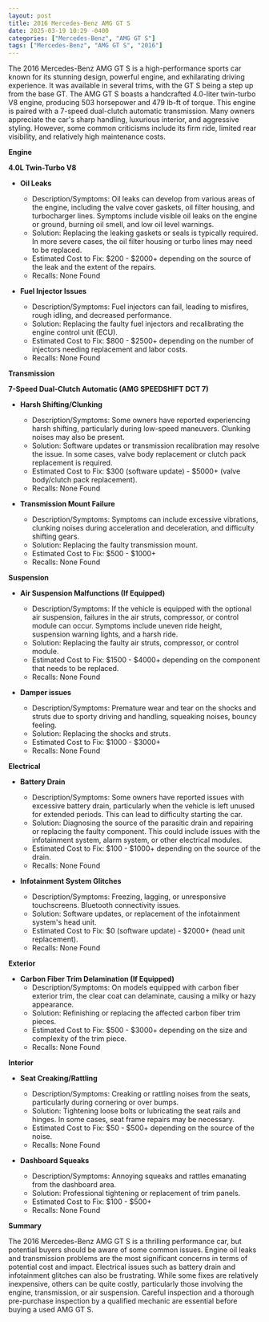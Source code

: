 ```yaml
---
layout: post
title: 2016 Mercedes-Benz AMG GT S
date: 2025-03-19 10:29 -0400
categories: ["Mercedes-Benz", "AMG GT S"]
tags: ["Mercedes-Benz", "AMG GT S", "2016"]
---
```

The 2016 Mercedes-Benz AMG GT S is a high-performance sports car known for its stunning design, powerful engine, and exhilarating driving experience. It was available in several trims, with the GT S being a step up from the base GT. The AMG GT S boasts a handcrafted 4.0-liter twin-turbo V8 engine, producing 503 horsepower and 479 lb-ft of torque. This engine is paired with a 7-speed dual-clutch automatic transmission. Many owners appreciate the car's sharp handling, luxurious interior, and aggressive styling. However, some common criticisms include its firm ride, limited rear visibility, and relatively high maintenance costs.

**Engine**

**4.0L Twin-Turbo V8**

*   **Oil Leaks**
    *   Description/Symptoms: Oil leaks can develop from various areas of the engine, including the valve cover gaskets, oil filter housing, and turbocharger lines. Symptoms include visible oil leaks on the engine or ground, burning oil smell, and low oil level warnings.
    *   Solution: Replacing the leaking gaskets or seals is typically required. In more severe cases, the oil filter housing or turbo lines may need to be replaced.
    *   Estimated Cost to Fix: $200 - $2000+ depending on the source of the leak and the extent of the repairs.
    *   Recalls: None Found

*   **Fuel Injector Issues**
    *   Description/Symptoms: Fuel injectors can fail, leading to misfires, rough idling, and decreased performance.
    *   Solution: Replacing the faulty fuel injectors and recalibrating the engine control unit (ECU).
    *   Estimated Cost to Fix: $800 - $2500+ depending on the number of injectors needing replacement and labor costs.
    *   Recalls: None Found

**Transmission**

**7-Speed Dual-Clutch Automatic (AMG SPEEDSHIFT DCT 7)**

*   **Harsh Shifting/Clunking**
    *   Description/Symptoms: Some owners have reported experiencing harsh shifting, particularly during low-speed maneuvers. Clunking noises may also be present.
    *   Solution: Software updates or transmission recalibration may resolve the issue. In some cases, valve body replacement or clutch pack replacement is required.
    *   Estimated Cost to Fix: $300 (software update) - $5000+ (valve body/clutch pack replacement).
    *   Recalls: None Found

*   **Transmission Mount Failure**
    * Description/Symptoms: Symptoms can include excessive vibrations, clunking noises during acceleration and deceleration, and difficulty shifting gears.
    * Solution: Replacing the faulty transmission mount.
    * Estimated Cost to Fix: $500 - $1000+
    * Recalls: None Found

**Suspension**

*   **Air Suspension Malfunctions (If Equipped)**
    *   Description/Symptoms: If the vehicle is equipped with the optional air suspension, failures in the air struts, compressor, or control module can occur. Symptoms include uneven ride height, suspension warning lights, and a harsh ride.
    *   Solution: Replacing the faulty air struts, compressor, or control module.
    *   Estimated Cost to Fix: $1500 - $4000+ depending on the component that needs to be replaced.
    *   Recalls: None Found

*   **Damper issues**
    * Description/Symptoms: Premature wear and tear on the shocks and struts due to sporty driving and handling, squeaking noises, bouncy feeling.
    * Solution: Replacing the shocks and struts.
    * Estimated Cost to Fix: $1000 - $3000+
    * Recalls: None Found

**Electrical**

*   **Battery Drain**
    *   Description/Symptoms: Some owners have reported issues with excessive battery drain, particularly when the vehicle is left unused for extended periods. This can lead to difficulty starting the car.
    *   Solution: Diagnosing the source of the parasitic drain and repairing or replacing the faulty component. This could include issues with the infotainment system, alarm system, or other electrical modules.
    *   Estimated Cost to Fix: $100 - $1000+ depending on the source of the drain.
    *   Recalls: None Found

*   **Infotainment System Glitches**
    *   Description/Symptoms: Freezing, lagging, or unresponsive touchscreens. Bluetooth connectivity issues.
    *   Solution: Software updates, or replacement of the infotainment system's head unit.
    *   Estimated Cost to Fix: $0 (software update) - $2000+ (head unit replacement).
    *   Recalls: None Found

**Exterior**

*   **Carbon Fiber Trim Delamination (If Equipped)**
    *   Description/Symptoms: On models equipped with carbon fiber exterior trim, the clear coat can delaminate, causing a milky or hazy appearance.
    *   Solution: Refinishing or replacing the affected carbon fiber trim pieces.
    *   Estimated Cost to Fix: $500 - $3000+ depending on the size and complexity of the trim piece.
    *   Recalls: None Found

**Interior**

*   **Seat Creaking/Rattling**
    *   Description/Symptoms: Creaking or rattling noises from the seats, particularly during cornering or over bumps.
    *   Solution: Tightening loose bolts or lubricating the seat rails and hinges. In some cases, seat frame repairs may be necessary.
    *   Estimated Cost to Fix: $50 - $500+ depending on the source of the noise.
    *   Recalls: None Found

*   **Dashboard Squeaks**
    * Description/Symptoms: Annoying squeaks and rattles emanating from the dashboard area.
    * Solution: Professional tightening or replacement of trim panels.
    * Estimated Cost to Fix: $100 - $500+
    * Recalls: None Found

**Summary**

The 2016 Mercedes-Benz AMG GT S is a thrilling performance car, but potential buyers should be aware of some common issues. Engine oil leaks and transmission problems are the most significant concerns in terms of potential cost and impact. Electrical issues such as battery drain and infotainment glitches can also be frustrating. While some fixes are relatively inexpensive, others can be quite costly, particularly those involving the engine, transmission, or air suspension. Careful inspection and a thorough pre-purchase inspection by a qualified mechanic are essential before buying a used AMG GT S.

